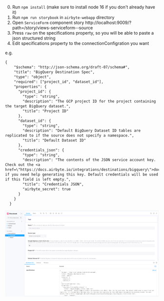 0. Run `npm install` (make sure to install node 16 if you don't already have it)
1. Run `npm run storybook` in `airbyte-webapp` directory
2. Open `ServiceForm` component story http://localhost:9009/?path=/story/views-serviceform--source
3. Press `raw` on the specifications property, so you will be able to paste a json structured string
4. Edit specifications property to the connectionConfigration you want

e.g.
```
{
    "$schema": "http://json-schema.org/draft-07/schema#",
    "title": "BigQuery Destination Spec",
    "type": "object",
    "required": ["project_id", "dataset_id"],
    "properties": {
      "project_id": {
        "type": "string",
        "description": "The GCP project ID for the project containing the target BigQuery dataset.",
        "title": "Project ID"
      },
      "dataset_id": {
        "type": "string",
        "description": "Default BigQuery Dataset ID tables are replicated to if the source does not specify a namespace.",
        "title": "Default Dataset ID"
      },
      "credentials_json": {
        "type": "string",
        "description": "The contents of the JSON service account key. Check out the <a href=\"https://docs.airbyte.io/integrations/destinations/bigquery\">docs</a> if you need help generating this key. Default credentials will be used if this field is left empty.",
        "title": "Credentials JSON",
        "airbyte_secret": true
      }
    }
  }
```

![img.png](img.png)
